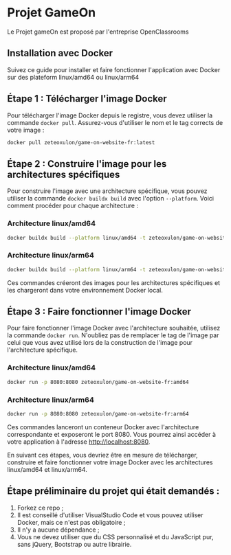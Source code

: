 # Projet GameOn

Le Projet gameOn est proposé par l'entreprise OpenClassrooms

## Installation avec Docker

Suivez ce guide pour installer et faire fonctionner l'application avec Docker sur des plateform linux/amd64 ou linux/arm64

## Étape 1 : Télécharger l'image Docker

Pour télécharger l'image Docker depuis le registre, vous devez utiliser la commande `docker pull`. Assurez-vous d'utiliser le nom et le tag corrects de votre image :

``` bash
docker pull zeteoxulon/game-on-website-fr:latest
```

## Étape 2 : Construire l'image pour les architectures spécifiques

Pour construire l'image avec une architecture spécifique, vous pouvez utiliser la commande `docker buildx build` avec l'option `--platform`. Voici comment procéder pour chaque architecture :

### Architecture linux/amd64

``` bash
docker buildx build --platform linux/amd64 -t zeteoxulon/game-on-website-fr:amd64 . --load
```

### Architecture linux/arm64

``` bash
docker buildx build --platform linux/arm64 -t zeteoxulon/game-on-website-fr:arm64 . --load
```

Ces commandes créeront des images pour les architectures spécifiques et les chargeront dans votre environnement Docker local.

## Étape 3 : Faire fonctionner l'image Docker

Pour faire fonctionner l'image Docker avec l'architecture souhaitée, utilisez la commande `docker run`. N'oubliez pas de remplacer le tag de l'image par celui que vous avez utilisé lors de la construction de l'image pour l'architecture spécifique.

### Architecture linux/amd64

``` bash
docker run -p 8080:8080 zeteoxulon/game-on-website-fr:amd64
```

### Architecture linux/arm64

```bash
docker run -p 8080:8080 zeteoxulon/game-on-website-fr:arm64
```

Ces commandes lanceront un conteneur Docker avec l'architecture correspondante et exposeront le port 8080. Vous pourrez ainsi accéder à votre application à l'adresse [http://localhost:8080](http://localhost:8080).

En suivant ces étapes, vous devriez être en mesure de télécharger, construire et faire fonctionner votre image Docker avec les architectures linux/amd64 et linux/arm64.

## Étape préliminaire du projet qui était demandés :

1. Forkez ce repo ;
2. Il est conseillé d'utiliser VisualStudio Code et vous pouvez utiliser Docker, mais ce n'est pas obligatoire ;
3. Il n'y a aucune dépendance ;
4. Vous ne devez utiliser que du CSS personnalisé et du JavaScript pur, sans jQuery, Bootstrap ou autre librairie.
